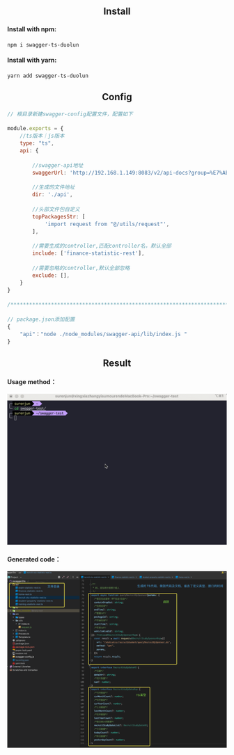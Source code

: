 <h2 align = "center">Install</h2>


#### Install with npm:
```
npm i swagger-ts-duolun
```
#### Install with yarn:
```
yarn add swagger-ts-duolun
```

<h2 align = "center">Config</h2>

```javascript
// 根目录新建swagger-config配置文件，配置如下

module.exports = {
    //ts版本｜js版本 
    type: "ts",
    api: {
        
        //swagger-api地址
        swaggerUrl: 'http://192.168.1.149:8083/v2/api-docs?group=%E7%AE%A1%E7%90%86%E7%89%88app%E6%8E%A5%E5%8F%A3',

        //生成的文件地址
        dir: './api',

        //头部文件包自定义
        topPackagesStr: [
            'import request from "@/utils/request"',
        ],

        //需要生成的controller,匹配controller名，默认全部
        include: ['finance-statistic-rest'],

        //需要忽略的controller,默认全部忽略
        exclude: [],
    }
}

/***********************************************************************************************/

// package.json添加配置
{
    "api"："node ./node_modules/swagger-api/lib/index.js "
}
```
<h2 align = "center">Result</h2>

#### Usage method：
![使用方法](https://github.com/Surenjun/swagger2Ts/blob/duolun/static/kapture.gif)

#### Generated code：
![截图](./static/code.png)



